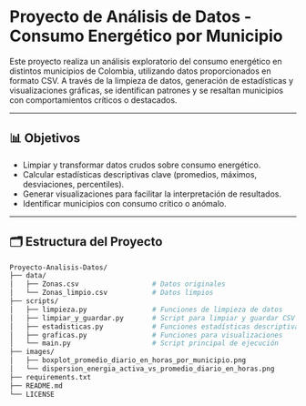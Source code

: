 # Proyecto de Análisis de Datos - Consumo Energético por Municipio

Este proyecto realiza un análisis exploratorio del consumo energético en distintos municipios de Colombia, utilizando datos proporcionados en formato CSV. A través de la limpieza de datos, generación de estadísticas y visualizaciones gráficas, se identifican patrones y se resaltan municipios con comportamientos críticos o destacados.

---

## 📊 Objetivos

- Limpiar y transformar datos crudos sobre consumo energético.
- Calcular estadísticas descriptivas clave (promedios, máximos, desviaciones, percentiles).
- Generar visualizaciones para facilitar la interpretación de resultados.
- Identificar municipios con consumo crítico o anómalo.

---

## 🗂️ Estructura del Proyecto  

```bash
Proyecto-Analisis-Datos/
├── data/
│   ├── Zonas.csv                  # Datos originales
│   └── Zonas_limpio.csv           # Datos limpios
├── scripts/
│   ├── limpieza.py                # Funciones de limpieza de datos
│   ├── limpiar_y_guardar.py       # Script para limpiar y guardar CSV
│   ├── estadisticas.py            # Funciones estadísticas descriptivas
│   ├── graficas.py                # Funciones para visualizaciones
│   └── main.py                    # Script principal de ejecución
├── images/
│   ├── boxplot_promedio_diario_en_horas_por_municipio.png
│   └── dispersion_energia_activa_vs_promedio_diario_en_horas.png
├── requirements.txt
├── README.md
└── LICENSE

